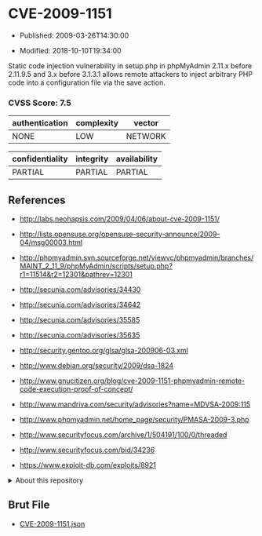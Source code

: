 # CVE-2009-1151

- Published: 2009-03-26T14:30:00

- Modified: 2018-10-10T19:34:00

Static code injection vulnerability in setup.php in phpMyAdmin 2.11.x before 2.11.9.5 and 3.x before 3.1.3.1 allows remote attackers to inject arbitrary PHP code into a configuration file via the save action.

### CVSS Score: **7.5**

| authentication | complexity | vector |
| --- | --- | --- |
| NONE | LOW | NETWORK |

| confidentiality | integrity | availability |
| --- | --- | --- |
| PARTIAL | PARTIAL | PARTIAL |

## References

* http://labs.neohapsis.com/2009/04/06/about-cve-2009-1151/

* http://lists.opensuse.org/opensuse-security-announce/2009-04/msg00003.html

* http://phpmyadmin.svn.sourceforge.net/viewvc/phpmyadmin/branches/MAINT_2_11_9/phpMyAdmin/scripts/setup.php?r1=11514&r2=12301&pathrev=12301

* http://secunia.com/advisories/34430

* http://secunia.com/advisories/34642

* http://secunia.com/advisories/35585

* http://secunia.com/advisories/35635

* http://security.gentoo.org/glsa/glsa-200906-03.xml

* http://www.debian.org/security/2009/dsa-1824

* http://www.gnucitizen.org/blog/cve-2009-1151-phpmyadmin-remote-code-execution-proof-of-concept/

* http://www.mandriva.com/security/advisories?name=MDVSA-2009:115

* http://www.phpmyadmin.net/home_page/security/PMASA-2009-3.php

* http://www.securityfocus.com/archive/1/504191/100/0/threaded

* http://www.securityfocus.com/bid/34236

* https://www.exploit-db.com/exploits/8921

<details>
<summary>About this repository</summary> 

  This repository is part of the project [Live Hack CVE](https://github.com/Live-Hack-CVE). Main website can be found [www.live-hack.org](https://www.live-hack.org) 
  
  Made by [Sn0wAlice](https://github.com/Sn0wAlice) for the people that care about security and need to have a feed of the latest CVEs. Hope you enjoy it, don't forget to star the repo and follow me on [Twitter](https://twitter.com/Sn0wAlice) and [Github](https://github.com/Sn0wAlice). And that is my [personnal website](https://www.alice-snow.me/)

  - [Home Page](https://github.com/Live-Hack-CVE)
  - [Framework](https://github.com/Live-Hack-CVE/cve-framework)
  - [CVE database](https://github.com/Live-Hack-CVE/full_database)
  - [Changelog](https://github.com/Live-Hack-CVE/Changelog)
</details>

## Brut File

* [CVE-2009-1151.json](https://raw.githubusercontent.com/Live-Hack-CVE/full_database/main/cves/2009/CVE-2009-1151.json)

